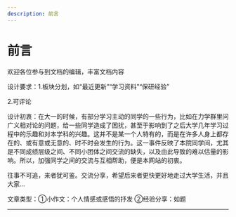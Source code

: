 ```yaml
---
description: 前言
---
```


# 前言

欢迎各位参与到文档的编辑，丰富文档内容

设计要求：1.板块分划，如“最近更新”“学习资料”“保研经验”
                 
2.可评论



设计初衷：在大一的时候，有部分学习主动的同学的一些行为，比如在力学群里问广义相对论的问题，给一些同学造成了困扰，甚至于影响到了之后大学几年学习过程中的乐趣和对本学科的兴趣。这并不是某一个人特有的，而是在许多人身上都存在的、或有意或无意的、时不时会发生的行为。这一事件反映了本院同学间，尤其是不同成绩层级之间、不同小团体之间交流的缺失，以及由此导致的难以估量的影响。所以，加强同学之间的交流与互相帮助，便是本网站的初衷。



往事不可追，来者犹可鉴。交流分享，希望后来者更快更好地走过大学生活，并且大家...

文章类型：①小作文：个人情感或感悟的抒发  ②经验分享：如题

---

> 
>
> 
